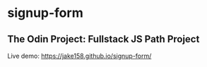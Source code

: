 # signup-form

## The Odin Project: Fullstack JS Path Project

Live demo: https://jake158.github.io/signup-form/
